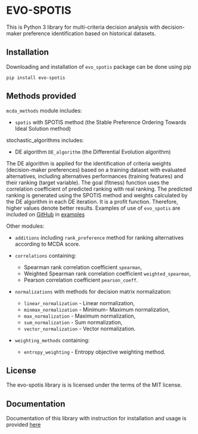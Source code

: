 # EVO-SPOTIS

This is Python 3 library for multi-criteria decision analysis with decision-maker preference identification based on historical datasets.

## Installation

Downloading and installation of `evo_spotis` package can be done using pip

```
pip install evo-spotis
```

## Methods provided

`mcda_methods` module includes:
- `spotis` with SPOTIS method (the Stable Preference Ordering Towards Ideal Solution method)

stochastic_algorithms includes:
- DE algorithm `DE_algorithm` (the Differential Evolution algorithm)

The DE algorithm is applied for the identification of criteria weights (decision-maker preferences) based on a training dataset with evaluated alternatives,
including alternatives performances (training features) and their ranking (target variable). The goal (fitness) function uses the correlation coefficient
of predicted ranking with real ranking. The predicted ranking is generated using the SPOTIS method and weights calculated by the DE algorithm in each DE iteration.
 It is a profit function. Therefore, higher values denote better results. Examples of use of `evo_spotis` are included on [GitHub](https://github.com/energyinpython/EVO-SPOTIS) in [examples](https://github.com/energyinpython/EVO-SPOTIS/tree/main/examples)

Other modules:

- `additions` including `rank_preference` method for ranking alternatives according to MCDA score.

- `correlations` containing: 

	- Spearman rank correlation coefficient `spearman`, 
	- Weighted Spearman rank correlation coefficient `weighted_spearman`,
	- Pearson correlation coefficient `pearson_coeff`.
	
- `normalizations` with methods for decision matrix normalization:

	- `linear_normalization` - Linear normalization,
	- `minmax_normalization` - Minimum- Maximum normalization,
	- `max_normalization` - Maximum normalization,
	- `sum_normalization` - Sum normalization,
	- `vector_normalization` - Vector normalization.
	
- `weighting_methods` containing:

	- `entropy_weighting` - Entropy objective weighting method.

## License

The evo-spotis library is is licensed under the terms of the MIT license.

## Documentation

Documentation of this library with instruction for installation and usage is provided
[here](https://evo-spotis.readthedocs.io/en/latest/)